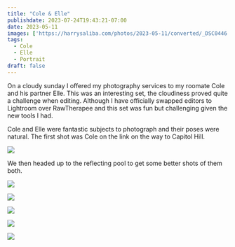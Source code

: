 ```yaml
---
title: "Cole & Elle"
publishdate: 2023-07-24T19:43:21-07:00
date: 2023-05-11
images: ['https://harrysaliba.com/photos/2023-05-11/converted/_DSC0446.jpg']
tags:
  - Cole
  - Elle
  - Portrait
draft: false
---
```


On a cloudy sunday I offered my photography services to my roomate Cole and his partner Elle.  This was an interesting set, the cloudiness proved quite a challenge when editing.  Although I have officially swapped editors to Lightroom over RawTherapee and this set was fun but challenging given the new tools I had.

Cole and Elle were fantastic subjects to photograph and their poses were natural.  The first shot was Cole on the link on the way to Capitol Hill.

![](https://harrysaliba.com/photos/2023-05-11/converted/_DSC0432.jpg)

We then headed up to the reflecting pool to get some better shots of them both.

![](https://harrysaliba.com/photos/2023-05-11/converted/_DSC0444.jpg)

![](https://harrysaliba.com/photos/2023-05-11/converted/_DSC0446.jpg)

![](https://harrysaliba.com/photos/2023-05-11/converted/_DSC0451.jpg)

![](https://harrysaliba.com/photos/2023-05-11/converted/_DSC0453.jpg)

![](https://harrysaliba.com/photos/2023-05-11/converted/_DSC0461.jpg)
